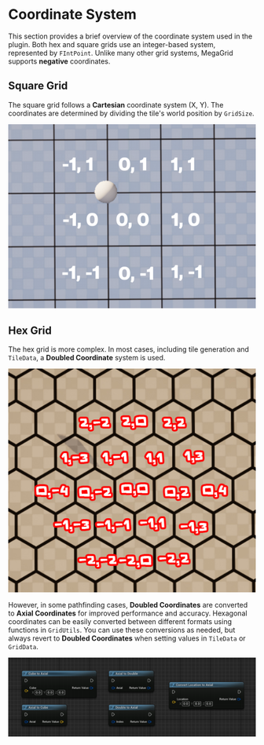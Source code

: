 # Coordinate System

This section provides a brief overview of the coordinate system used in the plugin. Both hex and square grids use an integer-based system, represented by ``FIntPoint``. Unlike many other grid systems, MegaGrid supports **negative** coordinates.

## Square Grid

The square grid follows a **Cartesian** coordinate system (X, Y). The coordinates are determined by dividing the tile's world position by ``GridSize``.

![alt text](<../images/sq coords.png>)

## Hex Grid 

The hex grid is more complex. In most cases, including tile generation and ``TileData``, a **Doubled Coordinate** system is used.

![alt text](../images/Hex-Coords.jpg)

However, in some pathfinding cases, **Doubled Coordinates** are converted to **Axial Coordinates** for improved performance and accuracy. Hexagonal coordinates can be easily converted between different formats using functions in ``GridUtils``. You can use these conversions as needed, but always revert to **Doubled Coordinates** when setting values in ``TileData`` or ``GridData``.

![alt text](<../images/hex helpers.png>)

